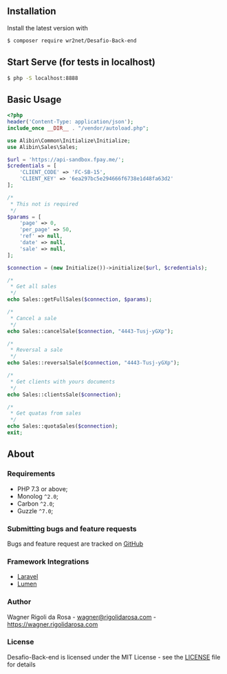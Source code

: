 ## Installation

Install the latest version with

```bash
$ composer require wr2net/Desafio-Back-end
```

## Start Serve (for tests in localhost)
```bash
$ php -S localhost:8888
```

## Basic Usage

```php
<?php
header('Content-Type: application/json');
include_once __DIR__ . "/vendor/autoload.php";

use Alibin\Common\Initialize\Initialize;
use Alibin\Sales\Sales;

$url = 'https://api-sandbox.fpay.me/';
$credentials = [
    'CLIENT_CODE' => 'FC-SB-15',
    'CLIENT_KEY' => '6ea297bc5e294666f6738e1d48fa63d2'
];

/*
 * This not is required
 */
$params = [
    'page' => 0,
    'per_page' => 50,
    'ref' => null,
    'date' => null,
    'sale' => null,
];

$connection = (new Initialize())->initialize($url, $credentials);

/*
 * Get all sales
 */
echo Sales::getFullSales($connection, $params);

/*
 * Cancel a sale
 */
echo Sales::cancelSale($connection, "4443-Tusj-yGXp");

/*
 * Reversal a sale
 */
echo Sales::reversalSale($connection, "4443-Tusj-yGXp");

/*
 * Get clients with yours documents
 */
echo Sales::clientsSale($connection);

/*
 * Get quatas from sales
 */
echo Sales::quotaSales($connection);
exit;
```

## About

### Requirements

- PHP 7.3 or above;
- Monolog `^2.0`;
- Carbon `^2.0`;
- Guzzle `^7.0`;

### Submitting bugs and feature requests

Bugs and feature request are tracked on [GitHub](https://github.com/wr2net/Desafio-Back-end/issues)

### Framework Integrations

- [Laravel](http://laravel.com/) 
- [Lumen](http://lumen.laravel.com/) 

### Author

Wagner Rigoli da Rosa - <wagner@rigolidarosa.com> - <https://wagner.rigolidarosa.com>

### License

Desafio-Back-end is licensed under the MIT License - see the [LICENSE](LICENSE.md) file for details
